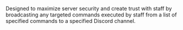 Designed to maximize server security and create trust with staff by broadcasting any targeted commands executed by staff from a list of specified commands to a specified Discord channel.
